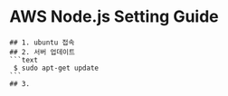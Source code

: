 # AWS Node.js Setting Guide
    ## 1. ubuntu 접속
    ## 2. 서버 업데이트
    ```text
     $ sudo apt-get update
    ```
    ## 3. 